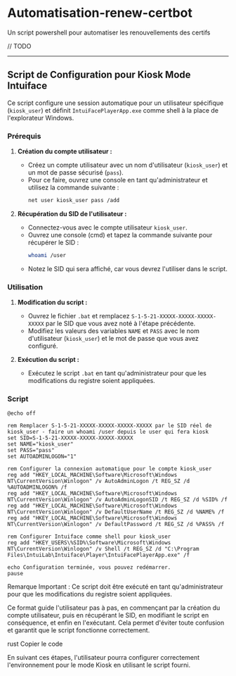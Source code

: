 # Automatisation-renew-certbot
Un script powershell pour automatiser les renouvellements des certifs

// TODO

----------

## Script de Configuration pour Kiosk Mode Intuiface

Ce script configure une session automatique pour un utilisateur spécifique (`kiosk_user`) et définit `IntuiFacePlayerApp.exe` comme shell à la place de l'explorateur Windows.

### Prérequis

1. **Création du compte utilisateur :**
   - Créez un compte utilisateur avec un nom d'utilisateur (`kiosk_user`) et un mot de passe sécurisé (`pass`).
   - Pour ce faire, ouvrez une console en tant qu'administrateur et utilisez la commande suivante :
     ```bash
     net user kiosk_user pass /add
     ```

2. **Récupération du SID de l'utilisateur :**
   - Connectez-vous avec le compte utilisateur `kiosk_user`.
   - Ouvrez une console (cmd) et tapez la commande suivante pour récupérer le SID :
     ```bash
     whoami /user
     ```
   - Notez le SID qui sera affiché, car vous devrez l'utiliser dans le script.

### Utilisation

1. **Modification du script :**
   - Ouvrez le fichier `.bat` et remplacez `S-1-5-21-XXXXX-XXXXX-XXXXX-XXXXX` par le SID que vous avez noté à l'étape précédente.
   - Modifiez les valeurs des variables `NAME` et `PASS` avec le nom d'utilisateur (`kiosk_user`) et le mot de passe que vous avez configuré.

2. **Exécution du script :**
   - Exécutez le script `.bat` en tant qu'administrateur pour que les modifications du registre soient appliquées.

### Script

```batch
@echo off

rem Remplacer S-1-5-21-XXXXX-XXXXX-XXXXX-XXXXX par le SID réel de kiosk_user - faire un whoami /user depuis le user qui fera kiosk
set SID=S-1-5-21-XXXXX-XXXXX-XXXXX-XXXXX
set NAME="kiosk_user"
set PASS="pass"
set AUTOADMINLOGON="1"

rem Configurer la connexion automatique pour le compte kiosk_user
reg add "HKEY_LOCAL_MACHINE\Software\Microsoft\Windows NT\CurrentVersion\Winlogon" /v AutoAdminLogon /t REG_SZ /d %AUTOADMINLOGON% /f
reg add "HKEY_LOCAL_MACHINE\Software\Microsoft\Windows NT\CurrentVersion\Winlogon" /v AutoAdminLogonSID /t REG_SZ /d %SID% /f
reg add "HKEY_LOCAL_MACHINE\Software\Microsoft\Windows NT\CurrentVersion\Winlogon" /v DefaultUserName /t REG_SZ /d %NAME% /f
reg add "HKEY_LOCAL_MACHINE\Software\Microsoft\Windows NT\CurrentVersion\Winlogon" /v DefaultPassword /t REG_SZ /d %PASS% /f

rem Configurer Intuiface comme shell pour kiosk_user
reg add "HKEY_USERS\%SID%\Software\Microsoft\Windows NT\CurrentVersion\Winlogon" /v Shell /t REG_SZ /d "C:\Program Files\IntuiLab\Intuiface\Player\IntuiFacePlayerApp.exe" /f

echo Configuration terminée, vous pouvez redémarrer.
pause
```
Remarque
Important : Ce script doit être exécuté en tant qu'administrateur pour que les modifications du registre soient appliquées.

Ce format guide l'utilisateur pas à pas, en commençant par la création du compte utilisateur, puis en récupérant le SID, en modifiant le script en conséquence, et enfin en l'exécutant. Cela permet d'éviter toute confusion et garantit que le script fonctionne correctement.

rust
Copier le code

En suivant ces étapes, l'utilisateur pourra configurer correctement l'environnement pour le mode Kiosk en utilisant le script fourni.
